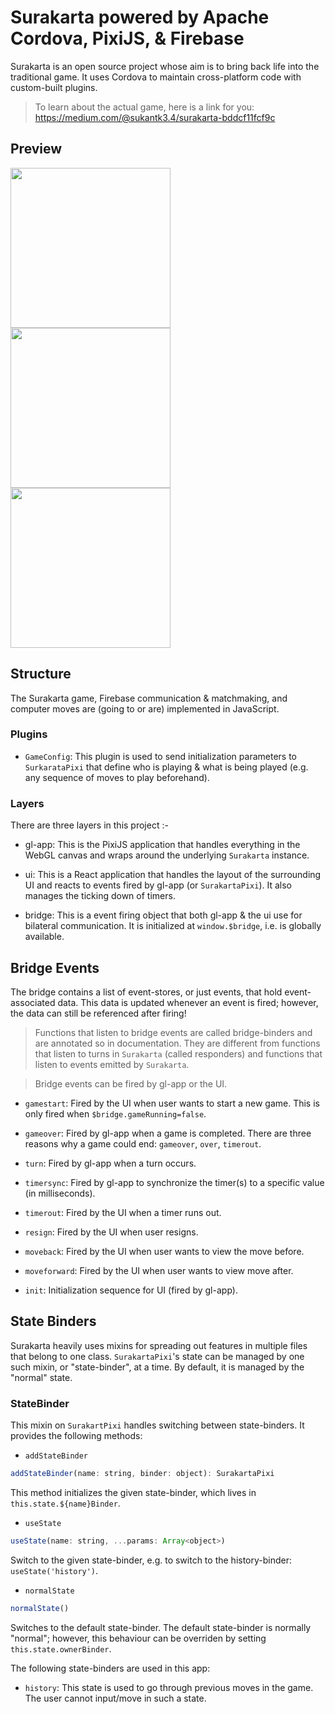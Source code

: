 # Surakarta powered by Apache Cordova, PixiJS, & Firebase

Surakarta is an open source project whose aim is to bring back life into the traditional game. It uses Cordova to maintain cross-platform code with custom-built plugins.

> To learn about the actual game, here is a link for you: https://medium.com/@sukantk3.4/surakarta-bddcf11fcf9c

## Preview
<p>
  <img src="https://i.ibb.co/KF6jcP6/Screenshot-1578363934.png" width="256" />
  <img src="https://i.ibb.co/kBVQ1GZ/Screenshot-1578708270.png" width="256" />
  <img src="https://i.ibb.co/4PR0SN9/Screenshot-1578971224.png" width="256" />
</p>

## Structure

The Surakarta game, Firebase communication & matchmaking, and computer moves are (going to or are) implemented in JavaScript.

### Plugins

* `GameConfig`: This plugin is used to send initialization parameters to `SurkarataPixi` that define who is playing & what is being played (e.g. any sequence of moves to play beforehand).

### Layers

There are three layers in this project :-

* gl-app: This is the PixiJS application that handles everything in the WebGL canvas and wraps around the underlying `Surakarta` instance.

* ui: This is a React application that handles the layout of the surrounding UI and reacts to events fired by gl-app (or `SurakartaPixi`). It also manages the ticking down of timers.

* bridge: This is a event firing object that both gl-app & the ui use for bilateral communication. It is initialized at `window.$bridge`, i.e. is globally available.

## Bridge Events

The bridge contains a list of event-stores, or just events, that hold event-associated data. This data is updated whenever an event is fired; however, the data can still be referenced after firing!

> Functions that listen to bridge events are called bridge-binders and are annotated so in documentation. They are different from functions that listen to turns in `Surakarta` (called responders) and functions that listen to events emitted by `Surakarta`.

> Bridge events can be fired by gl-app or the UI.

* `gamestart`: Fired by the UI when user wants to start a new game. This is only fired when `$bridge.gameRunning=false`.

* `gameover`: Fired by gl-app when a game is completed. There are three reasons why a game could end: `gameover`, `over`, `timerout`.

* `turn`: Fired by gl-app when a turn occurs.

* `timersync`: Fired by gl-app to synchronize the timer(s) to a specific value (in milliseconds).

* `timerout`: Fired by the UI when a timer runs out.

* `resign`: Fired by the UI when user resigns.

* `moveback`: Fired by the UI when user wants to view the move before.

* `moveforward`: Fired by the UI when user wants to view move after.

* `init`: Initialization sequence for UI (fired by gl-app).

## State Binders

Surakarta heavily uses mixins for spreading out features in multiple files that belong to one class. `SurakartaPixi`'s state can be managed by one such mixin, or "state-binder", at a time. By default, it is managed by the "normal" state.

### StateBinder

This mixin on `SurakartPixi` handles switching between state-binders. It provides the following methods:

* `addStateBinder`

```js
addStateBinder(name: string, binder: object): SurakartaPixi
```

This method initializes the given state-binder, which lives in `this.state.${name}Binder`.

* `useState`

```js
useState(name: string, ...params: Array<object>)
```

Switch to the given state-binder, e.g. to switch to the history-binder: `useState('history')`.

* `normalState`

```js
normalState()
```

Switches to the default state-binder. The default state-binder is normally "normal"; however, this behaviour can be overriden by setting `this.state.ownerBinder`.

The following state-binders are used in this app:

* `history`: This state is used to go through previous moves in the game. The user cannot input/move in such a state.
